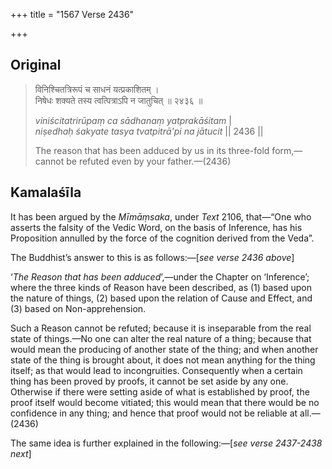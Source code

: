 +++
title = "1567 Verse 2436"

+++
## Original 
>
> विनिश्चितत्रिरूपं च साधनं यत्प्रकाशितम् ।  
> निषेधः शक्यते तस्य त्वत्पित्राऽपि न जातुचित् ॥ २४३६ ॥ 
>
> *viniścitatrirūpaṃ ca sādhanaṃ yatprakāśitam* \|  
> *niṣedhaḥ śakyate tasya tvatpitrā'pi na jātucit* \|\| 2436 \|\| 
>
> The reason that has been adduced by us in its three-fold form,—cannot be refuted even by your father.—(2436)



## Kamalaśīla

It has been argued by the *Mīmāṃsaka*, under *Text* 2106, that—“One who asserts the falsity of the Vedic Word, on the basis of Inference, has his Proposition annulled by the force of the cognition derived from the Veda”.

The Buddhist’s answer to this is as follows:—[*see verse 2436 above*]

‘*The Reason that has been adduced*’,—under the Chapter on ‘Inference’; where the three kinds of Reason have been described, as (1) based upon the nature of things, (2) based upon the relation of Cause and Effect, and (3) based on Non-apprehension.

Such a Reason cannot be refuted; because it is inseparable from the real state of things.—No one can alter the real nature of a thing; because that would mean the producing of another state of the thing; and when another state of the thing is brought about, it does not mean anything for the thing itself; as that would lead to incongruities. Consequently when a certain thing has been proved by proofs, it cannot be set aside by any one. Otherwise if there were setting aside of what is established by proof, the proof itself would become vitiated; this would mean that there would be no confidence in any thing; and hence that proof would not be reliable at all.—(2436)

The same idea is further explained in the following:—[*see verse 2437-2438 next*]


